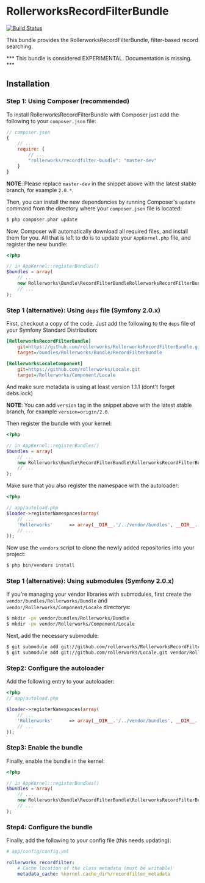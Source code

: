 ﻿RollerworksRecordFilterBundle
=============================

[![Build Status](https://secure.travis-ci.org/rollerscapes/RollerworksRecordFilterBundle.png?branch=master)](http://travis-ci.org/rollerscapes/RollerworksRecordFilterBundle)

This bundle provides the RollerworksRecordFilterBundle, filter-based record searching.

*** This bundle is considered EXPERIMENTAL. Documentation is missing. ***

## Installation

### Step 1: Using Composer (recommended)

To install RollerworksRecordFilterBundle with Composer just add the following to your
`composer.json` file:

```js
// composer.json
{
    // ...
    require: {
        // ...
        "rollerworks/recordfilter-bundle": "master-dev"
    }
}
```

**NOTE**: Please replace `master-dev` in the snippet above with the latest stable
branch, for example ``2.0.*``.

Then, you can install the new dependencies by running Composer's ``update``
command from the directory where your ``composer.json`` file is located:

```bash
$ php composer.phar update
```

Now, Composer will automatically download all required files, and install them
for you. All that is left to do is to update your ``AppKernel.php`` file, and
register the new bundle:

```php
<?php

// in AppKernel::registerBundles()
$bundles = array(
    // ...
    new Rollerworks\Bundle\RecordFilterBundleRollerworksRecordFilterBundle(),
    // ...
);
```

### Step 1 (alternative): Using ``deps`` file (Symfony 2.0.x)

First, checkout a copy of the code. Just add the following to the ``deps``
file of your Symfony Standard Distribution:

```ini
[RollerworksRecordFilterBundle]
    git=https://github.com/rollerworks/RollerworksRecordFilterBundle.git
    target=/bundles/Rollerworks/Bundle/RecordFilterBundle
    
[RollerworksLocaleComponent]
    git=https://github.com/rollerworks/Locale.git
    target=/Rollerworks/Component/Locale
```

And make sure metadata is using at least version 1.1.1 (dont't forget debs.lock)

**NOTE**: You can add `version` tag in the snippet above with the latest stable
branch, for example ``version=origin/2.0``.

Then register the bundle with your kernel:

```php
<?php

// in AppKernel::registerBundles()
$bundles = array(
    // ...
    new Rollerworks\Bundle\RecordFilterBundle\RollerworksRecordFilterBundle(),
    // ...
);
```

Make sure that you also register the namespace with the autoloader:

```php
<?php

// app/autoload.php
$loader->registerNamespaces(array(
    // ...
    'Rollerworks'      => array(__DIR__.'/../vendor/bundles', __DIR__.'/../vendor'),
    // ...
));
```

Now use the ``vendors`` script to clone the newly added repositories
into your project:

```bash
$ php bin/vendors install
```

### Step 1 (alternative): Using submodules (Symfony 2.0.x)

If you're managing your vendor libraries with submodules, first create the
`vendor/bundles/Rollerworks/Bundle` and `vendor/Rollerworks/Component/Locale` directorys:

```bash
$ mkdir -pv vendor/bundles/Rollerworks/Bundle
$ mkdir -pv vendor/Rollerworks/Component/Locale
```

Next, add the necessary submodule:

```bash
$ git submodule add git://github.com/rollerworks/RollerworksRecordFilterBundle.git vendor/bundles/Rollerworks/Bundle/RecordFilterBundle
$ git submodule add git://github.com/rollerworks/Locale.git vendor/Rollerworks/Component/Locale
```

### Step2: Configure the autoloader

Add the following entry to your autoloader:

```php
<?php
// app/autoload.php

$loader->registerNamespaces(array(
    // ...
    'Rollerworks'      => array(__DIR__.'/../vendor/bundles', __DIR__.'/../vendor'),
    // ...
));
```

### Step3: Enable the bundle

Finally, enable the bundle in the kernel:

```php
<?php

// in AppKernel::registerBundles()
$bundles = array(
    // ...
    new Rollerworks\Bundle\RecordFilterBundle\RollerworksRecordFilterBundle(),
    // ...
);
```
### Step4: Configure the bundle

Finally, add the following to your config file (this needs updating):

```yaml
# app/config/config.yml

rollerworks_recordfilter:
    # Cache location of the class metadata (must be writable)
    metadata_cache: %kernel.cache_dir%/recordfilter_metadata
```
